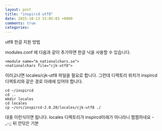 ```yaml
---
layout: post
title: "inspircd utf8"
date: 2015-10-13 15:05:03 +0900
comments: true
categories: 
---
```



utf8 한글 지원 방법

modules.conf 에 다음과 같이 추가하면 한글 닉을 사용할 수 있습니다.

```
<module name="m_nationalchars.so">
<nationalchars file="cjk-utf8">
```

이러고나면 locales/cjk-utf8 파일을 필요로 합니다.
그런데 디렉토리 위치가 inspircd 디렉토리와 같은 경로 아래에 있어야 합니다.

```
cd ~/inspircd
cd ..
mkdir locales
cd locales
cp ~/src/inspircd-2.0.20/locales/cjk-utf8 ./
```
대충 이런식이면 됩니다. locales 디렉토리가 inspircd아래가 아니라니 찜찜하네요 -_-;; 뒤 안닦은 기분


